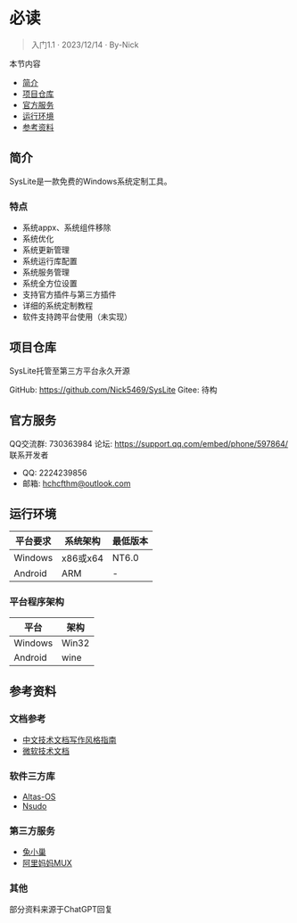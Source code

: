 # 必读
>入门1.1 · 2023/12/14 · By-Nick

本节内容
- [简介](#jump1)
- [项目仓库](#jump2)
- [官方服务](#jump3)
- [运行环境](#jump4)
- [参考资料](#jump5)

<a id="jump1"></a>
## 简介
SysLite是一款免费的Windows系统定制工具。

### 特点
 - 系统appx、系统组件移除
 - 系统优化
 - 系统更新管理
 - 系统运行库配置
 - 系统服务管理
 - 系统全方位设置
 - 支持官方插件与第三方插件
 - 详细的系统定制教程
 - 软件支持跨平台使用（未实现）

<a id="jump2"></a>
## 项目仓库
SysLite托管至第三方平台永久开源

GitHub: <https://github.com/Nick5469/SysLite>
Gitee: 待构

<a id="jump3"></a>
## 官方服务
QQ交流群: 730363984
论坛: <https://support.qq.com/embed/phone/597864/>
联系开发者
- QQ: 2224239856
- 邮箱: hchcfthm@outlook.com

<a id="jump4"></a>
## 运行环境
平台要求  | 系统架构  | 最低版本
--------|----------|--------
Windows | x86或x64 | NT6.0
Android | ARM      | -

### 平台程序架构
平台     | 架构
--------|--------
Windows | Win32
Android | wine

<a id="jump5"></a>
## 参考资料
### 文档参考
- [中文技术文档写作风格指南](https://github.com/yikeke/zh-style-guide/)
- [微软技术文档](https://learn.microsoft.com/zh-cn/docs/)

### 软件三方库
- [Altas-OS](https://github.com/Atlas-OS/Atlas)
- [Nsudo](https://github.com/M2TeamArchived/NSudo)

### 第三方服务
- [兔小巢](https://support.qq.com/)
- [阿里妈妈MUX](https://www.iconfont.cn/)

### 其他
部分资料来源于ChatGPT回复
